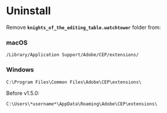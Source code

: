 # Uninstall

Remove **`knights_of_the_editing_table.watchtower`** folder from:

### macOS

```
/Library/Application Support/Adobe/CEP/extensions/
```

### Windows

```
C:\Program Files\Common Files\Adobe\CEP\extensions\
```

Before v1.5.0:

```
C:\Users\*username*\AppData\Roaming\Adobe\CEP\extensions\
```
